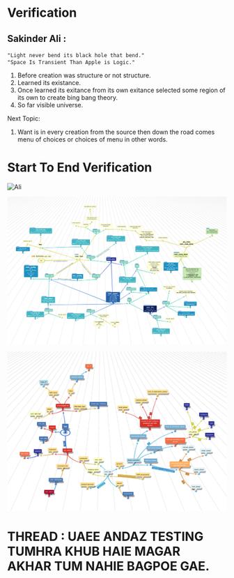 # Verification

## Sakinder Ali :       
    "Light never bend its black hole that bend."
    "Space Is Transient Than Apple is Logic."

1. Before creation was structure or not structure.
2. Learned its existance.
3. Once learned its exitance from its own exitance selected some region of its own to create bing bang theory.
4. So far visible universe.

Next Topic:
1. Want is in every creation from the source then down the road comes menu of choices or choices of menu in other words.

# Start To End Verification

![Ali](https://github.com/zakinder/Verification/blob/main/Verification.png "Ali")

![Ali](https://github.com/zakinder/Verification/blob/main/rev3.png "Ali")

![Ali](https://github.com/zakinder/Verification/blob/main/uvm_top.png "Ali")

# THREAD : UAEE ANDAZ TESTING TUMHRA KHUB HAIE MAGAR AKHAR TUM NAHIE BAGPOE GAE.

